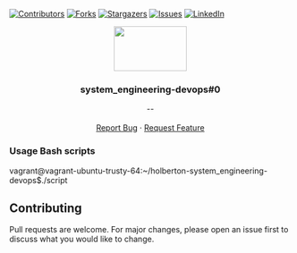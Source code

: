 [![Contributors][contributors-shield]][contributors-url]
[![Forks][forks-shield]][forks-url]
[![Stargazers][stars-shield]][stars-url]
[![Issues][issues-shield]][issues-url]
[![LinkedIn][linkedin-shield]][linkedin-url]


<p align="center">
  <img src="https://dpsvdv74uwwos.cloudfront.net/statics/img/product-pages/devops.png" width="130" height="80">
  <h3 align="center">system_engineering-devops#0</h3>

  <p align="center">
        <em>--</em>
    <br /><br />
    <a href="https://github.com/mahdizaabi/holberton-system_engineering-devops/issues">Report Bug</a>
    ·
    <a href="https://github.com/mahdizaabi/holberton-system_engineering-devops/issues">Request Feature</a>
  </p>
</p>


### Usage Bash scripts
vagrant@vagrant-ubuntu-trusty-64:~/holberton-system_engineering-devops$./script


## Contributing
Pull requests are welcome. For major changes, please open an issue first to discuss what you would like to change.



[contributors-shield]: https://img.shields.io/github/contributors/fredhii/holberton-system_engineering-devops?style=flat-square
[contributors-url]: https://github.com/mahdizaabi/holberton-system_engineering-devops/graphs/contributors
[forks-shield]: https://img.shields.io/github/forks/fredhii/holberton-system_engineering-devops.svg?style=flat-square
[forks-url]: https://github.com/mahdizaabi/
[stars-shield]: https://img.shields.io/github/stars/fredhii/holberton-system_engineering-devops.svg?style=flat-square
[stars-url]: https://github.com/fredhii/holberton-system_engineering-devops/stargazers
[issues-shield]: https://img.shields.io/github/issues/fredhii/holberton-system_engineering-devops?style=flat-square
[issues-url]: https://github.com/mahdizaabi/
[linkedin-shield]: https://img.shields.io/badge/-LinkedIn-black.svg?style=flat-square&logo=linkedin&colorB=555
[linkedin-url]: https://www.linkedin.com/in/mahdi-zaabi-8430a61a1/
